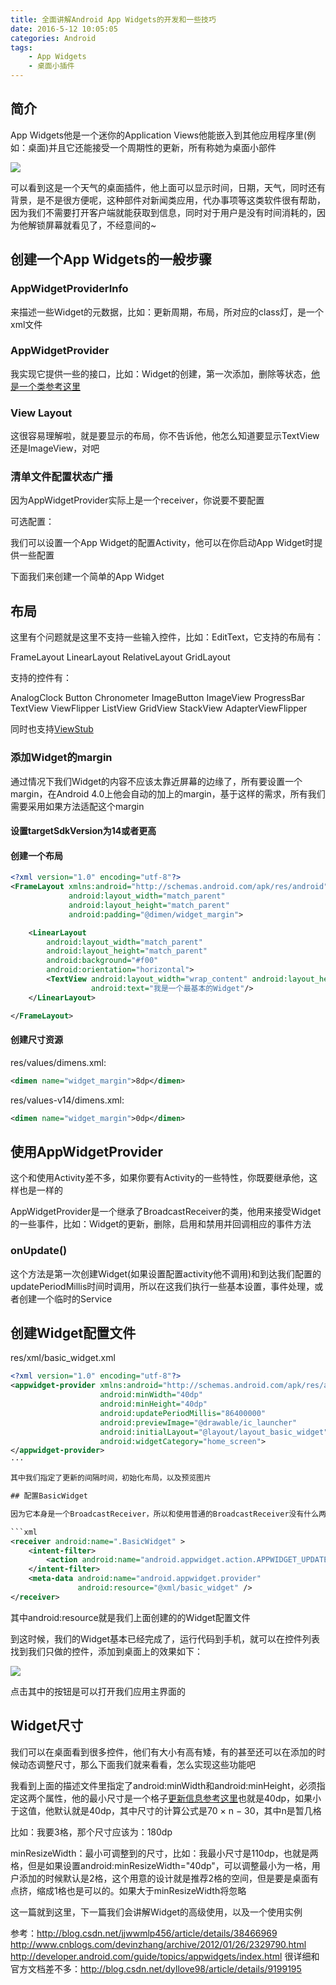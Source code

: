 ```yaml
---
title: 全面讲解Android App Widgets的开发和一些技巧
date: 2016-5-12 10:05:05
categories: Android
tags: 
    - App Widgets
    - 桌面小插件
---
```

## 简介

App Widgets他是一个迷你的Application Views他能嵌入到其他应用程序里(例如：桌面)并且它还能接受一个周期性的更新，所有称她为桌面小部件

![](http://7qnc6h.com1.z0.glb.clouddn.com/ez5v229r5wi88141r1przegjpp.png)

可以看到这是一个天气的桌面插件，他上面可以显示时间，日期，天气，同时还有背景，是不是很方便呢，这种部件对新闻类应用，代办事项等这类软件很有帮助，因为我们不需要打开客户端就能获取到信息，同时对于用户是没有时间消耗的，因为他解锁屏幕就看见了，不经意间的~

## 创建一个App Widgets的一般步骤

### AppWidgetProviderInfo

来描述一些Widget的元数据，比如：更新周期，布局，所对应的class灯，是一个xml文件

### AppWidgetProvider

我实现它提供一些的接口，比如：Widget的创建，第一次添加，删除等状态，[他是一个类参考这里](http://developer.android.com/reference/android/appwidget/AppWidgetProvider.html)

### View Layout

这很容易理解啦，就是要显示的布局，你不告诉他，他怎么知道要显示TextView还是ImageView，对吧

### 清单文件配置状态广播

因为AppWidgetProvider实际上是一个receiver，你说要不要配置

可选配置：

我们可以设置一个App Widget的配置Activity，他可以在你启动App Widget时提供一些配置

下面我们来创建一个简单的App Widget

## 布局

这里有个问题就是这里不支持一些输入控件，比如：EditText，它支持的布局有：

FrameLayout
LinearLayout
RelativeLayout
GridLayout

支持的控件有：

AnalogClock
Button
Chronometer
ImageButton
ImageView
ProgressBar
TextView
ViewFlipper
ListView
GridView
StackView
AdapterViewFlipper

同时也支持[ViewStub](http://developer.android.com/reference/android/view/ViewStub.html)

### 添加Widget的margin

通过情况下我们Widget的内容不应该太靠近屏幕的边缘了，所有要设置一个margin，在Android 4.0上他会自动的加上的margin，基于这样的需求，所有我们需要采用如果方法适配这个margin

#### 设置targetSdkVersion为14或者更高

#### 创建一个布局

```xml
<?xml version="1.0" encoding="utf-8"?>
<FrameLayout xmlns:android="http://schemas.android.com/apk/res/android"
             android:layout_width="match_parent"
             android:layout_height="match_parent"
             android:padding="@dimen/widget_margin">

    <LinearLayout
        android:layout_width="match_parent"
        android:layout_height="match_parent"
        android:background="#f00"
        android:orientation="horizontal">
        <TextView android:layout_width="wrap_content" android:layout_height="wrap_content"
                  android:text="我是一个最基本的Widget"/>
    </LinearLayout>

</FrameLayout>
```

#### 创建尺寸资源

res/values/dimens.xml:
```xml
<dimen name="widget_margin">8dp</dimen>
```

res/values-v14/dimens.xml:
```xml
<dimen name="widget_margin">0dp</dimen>
```

## 使用AppWidgetProvider

这个和使用Activity差不多，如果你要有Activity的一些特性，你既要继承他，这样也是一样的

AppWidgetProvider是一个继承了BroadcastReceiver的类，他用来接受Widget的一些事件，比如：Widget的更新，删除，启用和禁用并回调相应的事件方法

### onUpdate()

这个方法是第一次创建Widget(如果设置配置activity他不调用)和到达我们配置的updatePeriodMillis时间时调用，所以在这我们执行一些基本设置，事件处理，或者创建一个临时的Service

## 创建Widget配置文件

res/xml/basic_widget.xml
```xml
<?xml version="1.0" encoding="utf-8"?>
<appwidget-provider xmlns:android="http://schemas.android.com/apk/res/android"
                    android:minWidth="40dp"
                    android:minHeight="40dp"
                    android:updatePeriodMillis="86400000"
                    android:previewImage="@drawable/ic_launcher"
                    android:initialLayout="@layout/layout_basic_widget"
                    android:widgetCategory="home_screen">
</appwidget-provider>
···

其中我们指定了更新的间隔时间，初始化布局，以及预览图片

## 配置BasicWidget

因为它本身是一个BroadcastReceiver，所以和使用普通的BroadcastReceiver没有什么两样，同样需要配置

```xml
<receiver android:name=".BasicWidget" >
    <intent-filter>
        <action android:name="android.appwidget.action.APPWIDGET_UPDATE" />
    </intent-filter>
    <meta-data android:name="android.appwidget.provider"
               android:resource="@xml/basic_widget" />
</receiver>
```

其中android:resource就是我们上面创建的的Widget配置文件

到这时候，我们的Widget基本已经完成了，运行代码到手机，就可以在控件列表找到我们只做的控件，添加到桌面上的效果如下：

![](http://7qnc6h.com1.z0.glb.clouddn.com/82oolrm84vzbmxrsfipyhxzdun.png)

点击其中的按钮是可以打开我们应用主界面的


## Widget尺寸

我们可以在桌面看到很多控件，他们有大小有高有矮，有的甚至还可以在添加的时候动态调整尺寸，那么下面我们就来看看，怎么实现这些功能吧

我看到上面的描述文件里指定了android:minWidth和android:minHeight，必须指定这两个属性，他的最小尺寸是一个格子[更新信息参考这里](http://developer.android.com/guide/practices/ui_guidelines/widget_design.html#anatomy_determining_size)也就是40dp，如果小于这值，他默认就是40dp，其中尺寸的计算公式是70 × n − 30，其中n是暂几格

比如：我要3格，那个尺寸应该为：180dp

minResizeWidth：最小可调整到的尺寸，比如：我最小尺寸是110dp，也就是两格，但是如果设置android:minResizeWidth="40dp"，可以调整最小为一格，用户添加的时候默认是2格，这个用意的设计就是推荐2格的空间，但是要是桌面有点挤，缩成1格也是可以的。如果大于minResizeWidth将忽略

这一篇就到这里，下一篇我们会讲解Widget的高级使用，以及一个使用实例

参考：http://blog.csdn.net/jjwwmlp456/article/details/38466969
http://www.cnblogs.com/devinzhang/archive/2012/01/26/2329790.html
http://developer.android.com/guide/topics/appwidgets/index.html
很详细和官方文档差不多：http://blog.csdn.net/dyllove98/article/details/9199195
